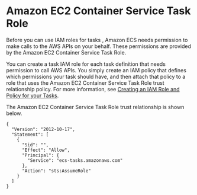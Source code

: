 # **Amazon EC2 Container Service Task Role**<a name="task_IAM_role"></a>

Before you can use IAM roles for tasks , Amazon ECS needs permission to make calls to the AWS APIs on your behalf\. These permissions are provided by the Amazon EC2 Container Service Task Role\.

You can create a task IAM role for each task definition that needs permission to call AWS APIs\. You simply create an IAM policy that defines which permissions your task should have, and then attach that policy to a role that uses the Amazon EC2 Container Service Task Role trust relationship policy\. For more information, see [Creating an IAM Role and Policy for your Tasks](task-iam-roles.md#create_task_iam_policy_and_role)\. 

The Amazon EC2 Container Service Task Role trust relationship is shown below\.

```
{
  "Version": "2012-10-17",
  "Statement": [
    {
      "Sid": "",
      "Effect": "Allow",
      "Principal": {
        "Service": "ecs-tasks.amazonaws.com"
      },
      "Action": "sts:AssumeRole"
    }
  ]
}
```